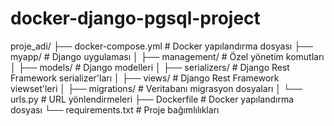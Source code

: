 # docker-django-pgsql-project
proje_adi/
├── docker-compose.yml        # Docker yapılandırma dosyası
├── myapp/                    # Django uygulaması
│   ├── management/           # Özel yönetim komutları
│   ├── models/               # Django modelleri
│   ├── serializers/          # Django Rest Framework serializer'ları
│   ├── views/                # Django Rest Framework viewset'leri
│   ├── migrations/           # Veritabanı migrasyon dosyaları
│   └── urls.py               # URL yönlendirmeleri
├── Dockerfile                # Docker yapılandırma dosyası
└── requirements.txt          # Proje bağımlılıkları
